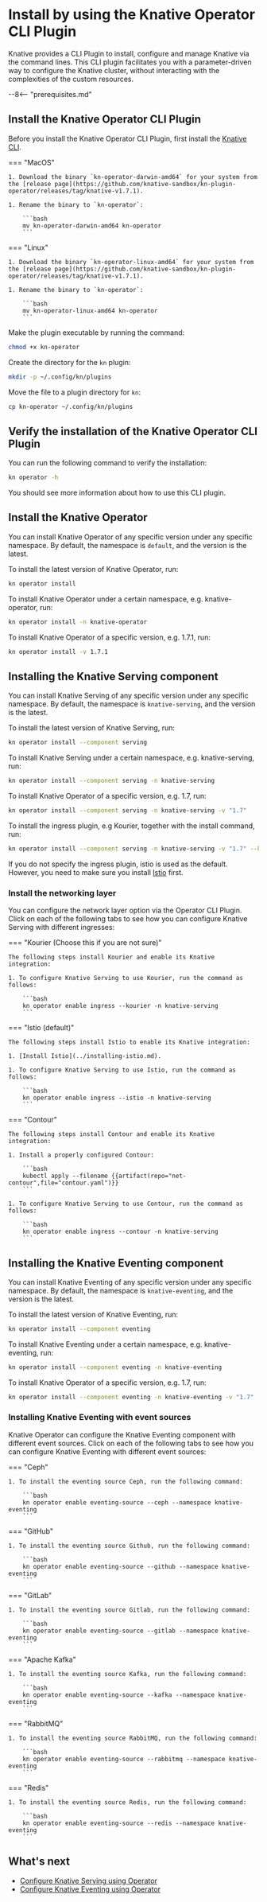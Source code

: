 # Install by using the Knative Operator CLI Plugin

Knative provides a CLI Plugin to install, configure and manage Knative via the command lines. This CLI plugin facilitates
you with a parameter-driven way to configure the Knative cluster, without interacting with the complexities of the custom
resources.

--8<-- "prerequisites.md"

## Install the Knative Operator CLI Plugin

Before you install the Knative Operator CLI Plugin, first install the [Knative CLI](../../client/install-kn.md).

=== "MacOS"

    1. Download the binary `kn-operator-darwin-amd64` for your system from the [release page](https://github.com/knative-sandbox/kn-plugin-operator/releases/tag/knative-v1.7.1).

    1. Rename the binary to `kn-operator`:

        ```bash
        mv kn-operator-darwin-amd64 kn-operator
        ```

=== "Linux"

    1. Download the binary `kn-operator-linux-amd64` for your system from the [release page](https://github.com/knative-sandbox/kn-plugin-operator/releases/tag/knative-v1.7.1).

    1. Rename the binary to `kn-operator`:

        ```bash
        mv kn-operator-linux-amd64 kn-operator
        ```

Make the plugin executable by running the command:

```bash
chmod +x kn-operator
```

Create the directory for the `kn` plugin:

```bash
mkdir -p ~/.config/kn/plugins
```

Move the file to a plugin directory for `kn`:

```bash
cp kn-operator ~/.config/kn/plugins
```

## Verify the installation of the Knative Operator CLI Plugin

You can run the following command to verify the installation:

```bash
kn operator -h
```

You should see more information about how to use this CLI plugin.

## Install the Knative Operator

You can install Knative Operator of any specific version under any specific namespace. By default, the namespace is `default`,
and the version is the latest.

To install the latest version of Knative Operator, run:

```bash
kn operator install
```

To install Knative Operator under a certain namespace, e.g. knative-operator, run:

```bash
kn operator install -n knative-operator
```

To install Knative Operator of a specific version, e.g. 1.7.1, run:

```bash
kn operator install -v 1.7.1
```

## Installing the Knative Serving component

You can install Knative Serving of any specific version under any specific namespace. By default, the namespace is `knative-serving`,
and the version is the latest.

To install the latest version of Knative Serving, run:

```bash
kn operator install --component serving
```

To install Knative Serving under a certain namespace, e.g. knative-serving, run:

```bash
kn operator install --component serving -n knative-serving
```

To install Knative Operator of a specific version, e.g. 1.7, run:

```bash
kn operator install --component serving -n knative-serving -v "1.7"
```

To install the ingress plugin, e.g Kourier, together with the install command, run:

```bash
kn operator install --component serving -n knative-serving -v "1.7" --kourier
```

If you do not specify the ingress plugin, istio is used as the default. However, you need to make sure you install
[Istio](../installing-istio.md) first.

### Install the networking layer

You can configure the network layer option via the Operator CLI Plugin. Click on each of the following tabs to see how
you can configure Knative Serving with different ingresses:

=== "Kourier (Choose this if you are not sure)"

    The following steps install Kourier and enable its Knative integration:

    1. To configure Knative Serving to use Kourier, run the command as follows:

        ```bash
        kn operator enable ingress --kourier -n knative-serving
        ```

=== "Istio (default)"

    The following steps install Istio to enable its Knative integration:

    1. [Install Istio](../installing-istio.md).

    1. To configure Knative Serving to use Istio, run the command as follows:

        ```bash
        kn operator enable ingress --istio -n knative-serving
        ```

=== "Contour"

    The following steps install Contour and enable its Knative integration:

    1. Install a properly configured Contour:

        ```bash
        kubectl apply --filename {{artifact(repo="net-contour",file="contour.yaml")}}
        ```

    1. To configure Knative Serving to use Contour, run the command as follows:

        ```bash
        kn operator enable ingress --contour -n knative-serving
        ```

## Installing the Knative Eventing component

You can install Knative Eventing of any specific version under any specific namespace. By default, the namespace is `knative-eventing`,
and the version is the latest.

To install the latest version of Knative Eventing, run:

```bash
kn operator install --component eventing
```

To install Knative Eventing under a certain namespace, e.g. knative-eventing, run:

```bash
kn operator install --component eventing -n knative-eventing
```

To install Knative Operator of a specific version, e.g. 1.7, run:

```bash
kn operator install --component eventing -n knative-eventing -v "1.7"
```

### Installing Knative Eventing with event sources

Knative Operator can configure the Knative Eventing component with different event sources.
Click on each of the following tabs to
see how you can configure Knative Eventing with different event sources:

=== "Ceph"

    1. To install the eventing source Ceph, run the following command:

        ```bash
        kn operator enable eventing-source --ceph --namespace knative-eventing
        ```

=== "GitHub"

    1. To install the eventing source Github, run the following command:

        ```bash
        kn operator enable eventing-source --github --namespace knative-eventing
        ```

=== "GitLab"

    1. To install the eventing source Gitlab, run the following command:

        ```bash
        kn operator enable eventing-source --gitlab --namespace knative-eventing
        ```

=== "Apache Kafka"

    1. To install the eventing source Kafka, run the following command:

        ```bash
        kn operator enable eventing-source --kafka --namespace knative-eventing
        ```

=== "RabbitMQ"

    1. To install the eventing source RabbitMQ, run the following command:

        ```bash
        kn operator enable eventing-source --rabbitmq --namespace knative-eventing
        ```

=== "Redis"

    1. To install the eventing source Redis, run the following command:

        ```bash
        kn operator enable eventing-source --redis --namespace knative-eventing
        ```

## What's next

- [Configure Knative Serving using Operator](configuring-serving-cr.md)
- [Configure Knative Eventing using Operator](configuring-eventing-cr.md)
